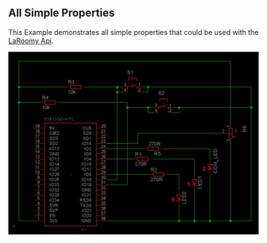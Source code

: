 ## All Simple Properties

This Example demonstrates all simple properties that could be used with the [LaRoomy Api](https://api.laroomy.com/).

![](TestCircuit_Esp32_AllSimpleProperties.png)
